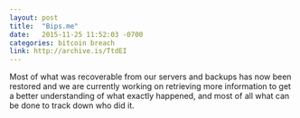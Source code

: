 ```yaml
---
layout: post
title:  "Bips.me"
date:   2015-11-25 11:52:03 -0700
categories: bitcoin breach
link: http://archive.is/TtdEI
---
```

Most of what was recoverable from our servers and backups has now been restored and we are currently working on retrieving more information to get a better understanding of what exactly happened, and most of all what can be done to track down who did it.
